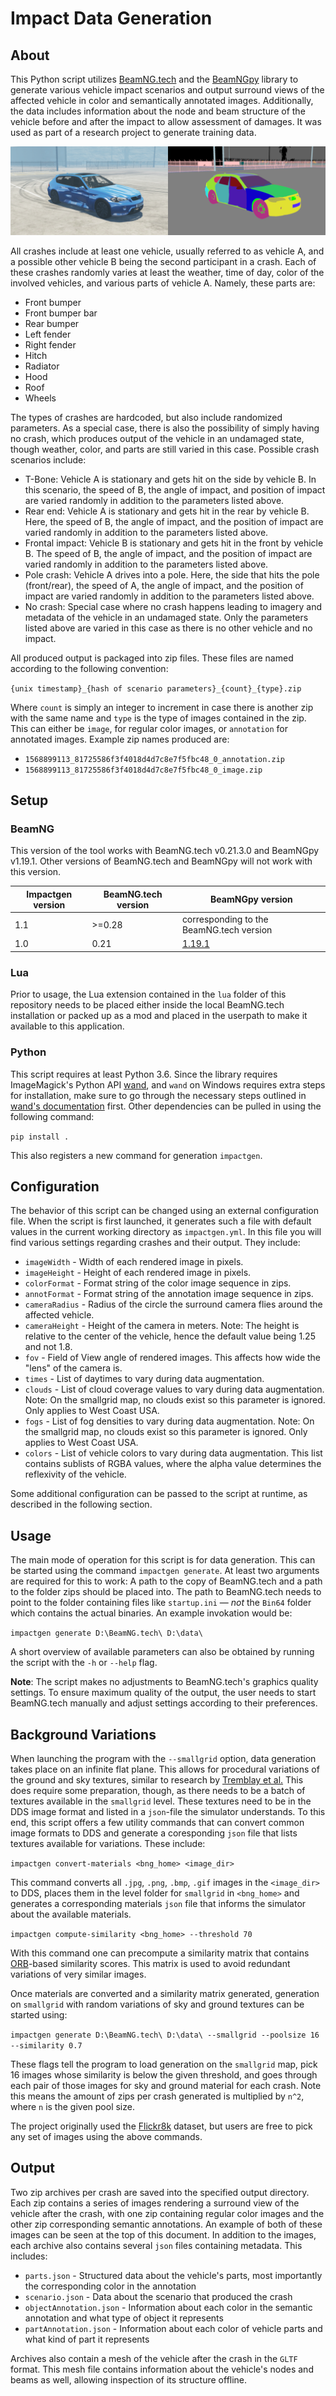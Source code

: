 # Impact Data Generation

## About

This Python script utilizes [BeamNG.tech](https://beamng.tech/) and the
[BeamNGpy](https://github.com/BeamNG/BeamNGpy) library to generate various
vehicle impact scenarios and output surround views of the affected
vehicle in color and semantically annotated images. Additionally, the data
includes information about the node and beam structure of the vehicle
before and after the impact to allow assessment of damages. It was used
as part of a research project to generate training data.

![Annotated Image Output](media/annotated.png)

All crashes include at least one vehicle, usually referred to as vehicle
A, and a possible other vehicle B being the second participant in a crash.
Each of these crashes randomly varies at least the weather, time of day,
color of the involved vehicles, and various parts of vehicle A. Namely,
these parts are:

 - Front bumper
 - Front bumper bar
 - Rear bumper
 - Left fender
 - Right fender
 - Hitch
 - Radiator
 - Hood
 - Roof
 - Wheels

The types of crashes are hardcoded, but also include randomized parameters. As
a special case, there is also the possibility of simply having no crash, which
produces output of the vehicle in an undamaged state, though weather, color,
and parts are still varied in this case. Possible crash scenarios include:

 - T-Bone:          Vehicle A is stationary and gets hit on the side by
                    vehicle B. In this scenario, the speed of B, the angle
                    of impact, and position of impact are varied randomly in
                    addition to the parameters listed above.
 - Rear end:        Vehicle A is stationary and gets hit in the rear by vehicle
                    B. Here, the speed of B, the angle of impact, and the
                    position of impact are varied randomly in addition to the
                    parameters listed above.
 - Frontal impact:  Vehicle B is stationary and gets hit in the front by
                    vehicle B. The speed of B, the angle of impact, and the
                    position of impact are varied randomly in addition to the
                    parameters listed above.
 - Pole crash:      Vehicle A drives into a pole. Here, the side that hits the
                    pole (front/rear), the speed of A, the angle of impact, and
                    the position of impact are varied randomly in addition to
                    the parameters listed above.
 - No crash:        Special case where no crash happens leading to imagery and
                    metadata of the vehicle in an undamaged state. Only the
                    parameters listed above are varied in this case as there is
                    no other vehicle and no impact.

All produced output is packaged into zip files. These files are named according
to the following convention:

`{unix timestamp}_{hash of scenario parameters}_{count}_{type}.zip`

Where `count` is simply an integer to increment in case there is another zip
with the same name and `type` is the type of images contained in the zip. This
can either be `image`, for regular color images, or `annotation` for annotated
images. Example zip names produced are:

 - `1568899113_81725586f3f4018d4d7c8e7f5fbc48_0_annotation.zip`
 - `1568899113_81725586f3f4018d4d7c8e7f5fbc48_0_image.zip`

## Setup

### BeamNG

This version of the tool works with BeamNG.tech v0.21.3.0 and BeamNGpy v1.19.1.
Other versions of BeamNG.tech and BeamNGpy will not work with this version.

| Impactgen version | BeamNG.tech version | BeamNGpy version                                          |
| ----------------- | ------------------- | --------------------------------------------------------- |
| 1.1               | >=0.28              | corresponding to the BeamNG.tech version                  |
| 1.0               | 0.21                | [1.19.1](https://github.com/BeamNG/BeamNGpy/tree/v1.19.1) |


### Lua

Prior to usage, the Lua extension contained in the `lua` folder of this
repository needs to be placed either inside the local BeamNG.tech installation
or packed up as a mod and placed in the userpath to make it available to
this application.

### Python

This script requires at least Python 3.6. Since the library requires
ImageMagick's Python API [wand](https://docs.wand-py.org/en/0.6.6/index.html),
and `wand` on Windows requires extra steps for installation, make sure to
go through the necessary steps outlined in [wand's documentation](https://docs.wand-py.org/en/0.6.6/guide/install.html#install-imagemagick-on-windows)
first. Other dependencies can be pulled in using the following command:

`pip install .`

This also registers a new command for generation `impactgen`.

## Configuration

The behavior of this script can be changed using an external configuration file.
When the script is first launched, it generates such a file with default values
in the current working directory as `impactgen.yml`. In this file you will find
various settings regarding crashes and their output. They include:

- `imageWidth` - Width of each rendered image in pixels.
- `imageHeight` - Height of each rendered image in pixels.
- `colorFormat` - Format string of the color image sequence in zips.
- `annotFormat` - Format string of the annotation image sequence in zips.
- `cameraRadius` - Radius of the circle the surround camera flies around the
                   affected vehicle.
- `cameraHeight` - Height of the camera in meters. Note: The height is relative
                   to the center of the vehicle, hence the default value being
                   1.25 and not 1.8.
- `fov` - Field of View angle of rendered images. This affects how wide the
          "lens" of the camera is.
- `times` - List of daytimes to vary during data augmentation.
- `clouds` - List of cloud coverage values to vary during data augmentation.
             Note: On the smallgrid map, no clouds exist so this parameter is
             ignored. Only applies to West Coast USA.
- `fogs` - List of fog densities to vary during data augmentation.
           Note: On the smallgrid map, no clouds exist so this parameter is
           ignored. Only applies to West Coast USA.
- `colors` - List of vehicle colors to vary during data augmentation. This list
             contains sublists of RGBA values, where the alpha value determines
             the reflexivity of the vehicle.

Some additional configuration can be passed to the script at runtime, as
described in the following section.

## Usage

The main mode of operation for this script is for data generation. This can be
started using the command `impactgen generate`. At least two arguments are
required for this to work: A path to the copy of BeamNG.tech and a path to
the folder zips should be placed into. The path to BeamNG.tech needs to point
to the folder containing files like `startup.ini` — *not* the `Bin64` folder
which contains the actual binaries. An example invokation would be:

`impactgen generate D:\BeamNG.tech\ D:\data\`

A short overview of available parameters can also be obtained by running the script
with the `-h` or `--help` flag.

**Note**: The script makes no adjustments to BeamNG.tech's graphics
quality settings. To ensure maximum quality of the output, the user needs to
start BeamNG.tech manually and adjust settings according to their preferences.

## Background Variations

When launching the program with the `--smallgrid` option, data generation
takes place on an infinite flat plane. This allows for procedural variations of
the ground and sky textures, similar to research by [Tremblay et al.](https://arxiv.org/abs/1804.06516)
This does require some preparation, though, as there needs to be a batch of
textures available in the `smallgrid` level. These textures need to be in the
DDS image format and listed in a `json`-file the simulator understands. To this
end, this script offers a few utility commands that can convert common image
formats to DDS and generate a coresponding `json` file that lists textures
available for variations. These include:

`impactgen convert-materials <bng_home> <image_dir>`

This command converts all `.jpg`, `.png`, `.bmp`, `.gif` images in the
`<image_dir>` to DDS, places them in the level folder for `smallgrid` in
`<bng_home>` and generates a corresponding materials `json` file that informs
the simulator about the available materials.

`impactgen compute-similarity <bng_home> --threshold 70`

With this command one can precompute a similarity matrix that contains
[ORB](https://opencv-python-tutroals.readthedocs.io/en/latest/py_tutorials/py_feature2d/py_orb/py_orb.html)-based
similarity scores. This matrix is used to avoid redundant variations of very
similar images.

Once materials are converted and a similarity matrix generated, generation on
`smallgrid` with random variations of sky and ground textures can be started
using:

`impactgen generate D:\BeamNG.tech\ D:\data\ --smallgrid --poolsize 16 --similarity 0.7`

These flags tell the program to load generation on the `smallgrid` map, pick 16
images whose similarity is below the given threshold, and goes through each pair
of those images for sky and ground material for each crash. Note this means the
amount of zips per crash generated is multiplied by `n^2`, where `n` is the given
pool size.

The project originally used the [Flickr8k](https://www.kaggle.com/adityajn105/flickr8k/activity)
dataset, but users are free to pick any set of images using the above commands.

## Output

Two zip archives per crash are saved into the specified output directory. Each
zip contains a series of images rendering a surround view of the vehicle after
the crash, with one zip containing regular color images and the other zip
corresponding semantic annotations. An example of both of these images can be
seen at the top of this document. In addition to the images, each archive also
contains several `json` files containing metadata. This includes:

- `parts.json` - Structured data about the vehicle's parts, most importantly the
                 corresponding color in the annotation
- `scenario.json` - Data about the scenario that produced the crash
- `objectAnnotation.json` - Information about each color in the semantic annotation
                            and what type of object it represents
- `partAnnotation.json` - Information about each color of vehicle parts and what
                          kind of part it represents

Archives also contain a mesh of the vehicle after the crash in the `GLTF` format.
This mesh file contains information about the vehicle's nodes and beams as well,
allowing inspection of its structure offline.

